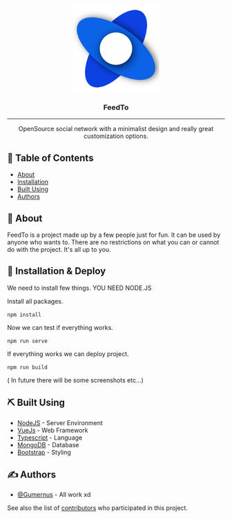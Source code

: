 <p align="center">
  <a href="" rel="noopener">
 <img width=200px height=200px src="./src/assets/logo.png" alt="Project logo"></a>
</p>

<h3 align="center">FeedTo</h3>

<div align="center">

</div>

---

<p align="center"> OpenSource social network with a minimalist design and really great customization options.
    <br> 
</p>

## 📝 Table of Contents

- [About](#about)
- [Installation](#installation)
- [Built Using](#built_using)
- [Authors](#authors)

## 🧐 About <a name = "about"></a>

FeedTo is a project made up by a few people just for fun. It can be used by anyone who wants to. There are no restrictions on what you can or cannot do with the project. It's all up to you.

## 🚀 Installation & Deploy <a name = "installation"></a>

We need to install few things. YOU NEED NODE.JS

Install all packages.

```
npm install
```

Now we can test if everything works.

```
npm run serve
```

If everything works we can deploy project.

```
npm run build
```

( In future there will be some screenshots etc...)

## ⛏️ Built Using <a name = "built_using"></a>

- [NodeJS](https://nodejs.org/) - Server Environment
- [VueJs](https://vuejs.org/) - Web Framework
- [Typescript](https://www.typescriptlang.org/) - Language
- [MongoDB](https://www.mongodb.com/) - Database
- [Bootstrap](https://getbootstrap.com/) - Styling

## ✍️ Authors <a name = "authors"></a>

- [@Gumernus](https://github.com/gumernus) - All work xd

See also the list of [contributors](https://github.com/kylelobo/The-Documentation-Compendium/contributors) who participated in this project.
